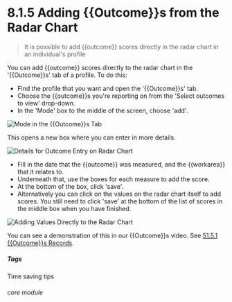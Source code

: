 # 8.1.5 <i class="fas fa-trophy"></i> Adding {{Outcome}}s from the Radar Chart

> It is possible to add {{outcome}} scores directly in the radar chart in an individual's profile



You can add {{outcome}} scores directly to the radar chart in the '{{Outcome}}s' tab of a profile. To do this:

- Find the profile that you want and open the '{{Outcome}}s' tab.
- Choose the {{outcome}}s you're reporting on from the 'Select outcomes to view' drop-down.
- In the 'Mode' box to the middle of the screen, choose 'add'.

![Mode in the {{Outcome}}s Tab](8.1.5a.png)

This opens a new box where you can enter in more details.

![Details for Outcome Entry on Radar Chart](8.1.5b.png)

- Fill in the date that the {{outcome}} was measured, and the {{workarea}} that it relates to.
- Underneath that, use the boxes for each measure to add the score.
- At the bottom of the box, click 'save'.
- Alternatively you can click on the values on the radar chart itself to add scores. You still need to click 'save' at
  the bottom of the list of scores in the middle box when you have finished.

![Adding Values Directly to the Radar Chart](8.1.5c.png)

You can see a demonstration of this in our {{Outcome}}s video. See [51.5.1 {{Outcome}}s Records](/help/index/p/51.5.1).

##### Tags

Time saving tips

###### core module




